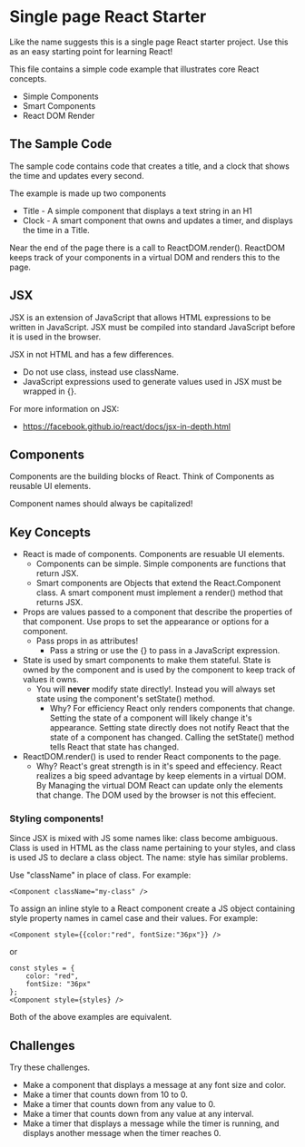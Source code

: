 # Single page React Starter

Like the name suggests this is a single page React starter project. Use this as an easy starting 
point for learning React!

This file contains a simple code example that illustrates core React concepts. 

- Simple Components
- Smart Components 
- React DOM Render

## The Sample Code

The sample code contains code that creates a title, and a clock that shows the time and updates 
every second. 

The example is made up two components

- Title - A simple component that displays a text string in an H1
- Clock - A smart component that owns and updates a timer, and displays the time in a Title. 

Near the end of the page there is a call to ReactDOM.render(). ReactDOM keeps track of your 
components in a virtual DOM and renders this to the page. 

## JSX

JSX is an extension of JavaScript that allows HTML expressions to be written in JavaScript. 
JSX must be compiled into standard JavaScript before it is used in the browser. 

JSX in not HTML and has a few differences. 

- Do not use class, instead use className. 
- JavaScript expressions used to generate values used in JSX must be wrapped in {}. 

For more information on JSX: 

- https://facebook.github.io/react/docs/jsx-in-depth.html

## Components 

Components are the building blocks of React. Think of Components as reusable UI elements. 

Component names should always be capitalized! 

## Key Concepts 

- React is made of components. Components are resuable UI elements. 
    - Components can be simple. Simple components are functions that return JSX. 
    - Smart components are Objects that extend the React.Component class. A smart 
    component must implement a render() method that returns JSX. 
- Props are values passed to a component that describe the properties of that 
component. Use props to set the appearance or options for a component. 
    - Pass props in as attributes!
        - Pass a string or use the {} to pass in a JavaScript expression. 
- State is used by smart components to make them stateful. State is owned by the 
component and is used by the component to keep track of values it owns. 
    - You will **never** modify state directly!. Instead you will always set 
    state using the component's setState() method. 
        - Why? For efficiency React only renders components that change. Setting 
        the state of a component will likely change it's appearance. Setting state
        directly does not notify React that the state of a component has changed. 
        Calling the setState() method tells React that state has changed. 
- ReactDOM.render() is used to render React components to the page. 
    - Why? React's great strength is in it's speed and effeciency. React realizes
    a big speed advantage by keep elements in a virtual DOM. By Managing the 
    virtual DOM React can update only the elements that change. The DOM used by 
    the browser is not this effecient.

### Styling components!

Since JSX is mixed with JS some names like: class become ambiguous. Class is used in HTML
as the class name pertaining to your styles, and class is used JS to declare a class object. 
The name: style has similar problems. 

Use "className" in place of class. For example: 

`<Component className="my-class" />`

To assign an inline style to a React component create a JS object containing style property 
names in camel case and their values. For example: 

`<Component style={{color:"red", fontSize:"36px"}} />`

or 

```
const styles = {
    color: "red",
    fontSize: "36px"
};
<Component style={styles} />
```

Both of the above examples are equivalent. 
    
## Challenges 

Try these challenges.

- Make a component that displays a message at any font size and color. 
- Make a timer that counts down from 10 to 0. 
- Make a timer that counts down from any value to 0. 
- Make a timer that counts down from any value at any interval. 
- Make a timer that displays a message while the timer is running, and displays another message 
when the timer  reaches 0. 

        
        
        